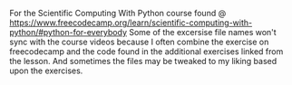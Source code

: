 For the Scientific Computing With Python course found @ https://www.freecodecamp.org/learn/scientific-computing-with-python/#python-for-everybody
Some of the excersise file names won't sync with the course videos because I often combine the exercise on freecodecamp and the code found in the additional exercises linked from the lesson. And sometimes the files may be tweaked to my liking based upon the exercises.
